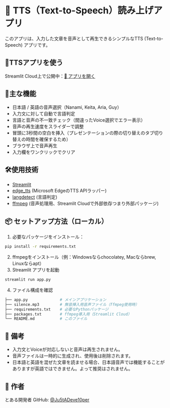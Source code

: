# 📢 TTS（Text-to-Speech）読み上げアプリ
このアプリは、入力した文章を音声として再生できるシンプルなTTS (Text-to-Speech) アプリです。

## 🚀TTSアプリを使う
Streamlit Cloud上で公開中：<a href="https://hiyj8krmjmfrx35frxaiej.streamlit.app/" target="_blank">🔗 アプリを開く</a>

## 🧩主な機能
- 日本語 / 英語の音声選択（Nanami, Keita, Aria, Guy）
- 入力文に対して自動で言語判定
- 言語と音声の不一致チェック（間違ったVoice選択でエラー表示）
- 音声の再生速度をスライダーで調整
- 冒頭に3秒間の空白を挿入（プレゼンテーションの際の切り替えのタブ切り替えの時間を確保するため）
- ブラウザ上で音声再生
- 入力欄をワンクリックでクリア

## 🛠使用技術
- [Streamlit](https://streamlit.io/)
- [edge_tts](https://pypi.org/project/edge-tts/) (Microsoft EdgeのTTS APIラッパー)
- [langdetect](https://pypi.org/project/langdetect/) (言語判定)
- [ffmpeg](https://ffmpeg.org/) (音声処理用、Streamlit Cloudで外部依存つまり外部パッケージ)

## 📦 セットアップ方法（ローカル）
1. 必要なパッケージをインストール：
```bash
pip install -r requirements.txt
```
2. ffmpegをインストール（例：Windowsならchocolatey, Macならbrew, Linuxならapt）
3. Streamlit アプリを起動
```bash
streamlit run app.py
```
4. ファイル構成を確認
```bash
├── app.py              # メインアプリケーション
├── silence.mp3         # 無音挿入用音声ファイル（ffmpeg使用時）
├── requirements.txt    # 必要なPythonパッケージ
├── packages.txt        # ffmpeg導入用（Streamlit Cloud）
└── README.md           # このファイル
```

## 📝 備考
- 入力文とVoiceが対応しないと音声は再生されません。
- 音声ファイルは一時的に生成され、使用後は削除されます。
- 日本語と英語を混ぜた文章を読ませる場合、日本語音声では機能することがありますが英語ではできません。よって推奨はされません。

## 👤 作者
とある開発者
GitHub: [@Ju5tADeve10per](https://github.com/Ju5tADeve10per)